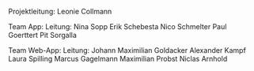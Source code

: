 Projektleitung: Leonie Collmann

Team App:
Leitung: Nina Sopp
Erik Schebesta
Nico Schmelter
Paul Goerttert
Pit Sorgalla

Team Web-App:
Leitung: Johann Maximilian Goldacker
Alexander Kampf
Laura Spilling
Marcus Gagelmann
Maximilian Probst
Niclas Arnhold
